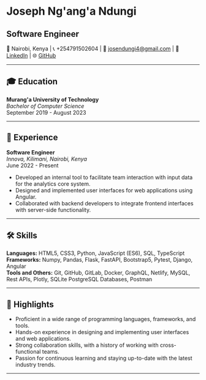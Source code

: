 # Joseph Ng'ang'a Ndungi

## Software Engineer

📍 Nairobi, Kenya | 📞 +254791502604 | 📧 josendungi4@gmail.com | 💼 [LinkedIn](https://linkedin.com/in/joseph-ndungi-91b2a7195/) | 🌐 [GitHub](https://github.com/joseph-ndungi)

---

## 🎓 Education

**Murang'a University of Technology**  
_Bachelor of Computer Science_  
September 2019 - August 2023

---

## 💼 Experience

**Software Engineer**  
_Innova, Kilimani, Nairobi, Kenya_  
June 2022 - Present

- Developed an internal tool to facilitate team interaction with input data for the analytics core system.
- Designed and implemented user interfaces for web applications using Angular.
- Collaborated with backend developers to integrate frontend interfaces with server-side functionality.

---

## 🛠️ Skills

**Languages:** HTML5, CSS3, Python, JavaScript (ES6), SQL, TypeScript  
**Frameworks:** Numpy, Pandas, Flask, FastAPI, Bootstrap5, Pytest, Django, Angular  
**Tools and Others:** Git, GitHub, GitLab, Docker, GraphQL, Netlify, MySQL, Rest APIs, Plotly, SQLite PostgreSQL Databases, Postman

---

## 🌟 Highlights

- Proficient in a wide range of programming languages, frameworks, and tools.
- Hands-on experience in designing and implementing user interfaces and web applications.
- Strong collaboration skills, with a history of working with cross-functional teams.
- Passion for continuous learning and staying up-to-date with the latest industry trends.

---
